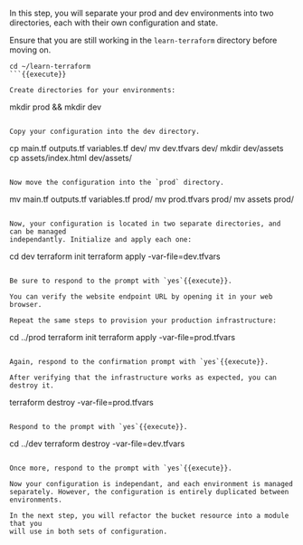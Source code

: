 In this step, you will separate your prod and dev environments into two
directories, each with their own configuration and state.

Ensure that you are still working in the `learn-terraform` directory before moving on.

```
cd ~/learn-terraform
```{{execute}}

Create directories for your environments:

```
mkdir prod && mkdir dev
```{{execute}}

Copy your configuration into the dev directory.

```
cp main.tf outputs.tf variables.tf dev/
mv dev.tfvars dev/
mkdir dev/assets
cp assets/index.html dev/assets/
```{{execute}}

Now move the configuration into the `prod` directory.

```
mv main.tf outputs.tf variables.tf prod/
mv prod.tfvars prod/
mv assets prod/
```{{execute}}

Now, your configuration is located in two separate directories, and can be managed
independantly. Initialize and apply each one:

```
cd dev
terraform init
terraform apply -var-file=dev.tfvars
```{{execute}}

Be sure to respond to the prompt with `yes`{{execute}}.

You can verify the website endpoint URL by opening it in your web browser.

Repeat the same steps to provision your production infrastructure:

```
cd ../prod
terraform init
terraform apply -var-file=prod.tfvars
```{{execute}}

Again, respond to the confirmation prompt with `yes`{{execute}}.

After verifying that the infrastructure works as expected, you can destroy it.

```
terraform destroy -var-file=prod.tfvars
```{{execute}}

Respond to the prompt with `yes`{{execute}}.

```
cd ../dev
terraform destroy -var-file=dev.tfvars
```{{execute}}

Once more, respond to the prompt with `yes`{{execute}}.

Now your configuration is independant, and each environment is managed
separately. However, the configuration is entirely duplicated between
environments.

In the next step, you will refactor the bucket resource into a module that you
will use in both sets of configuration.
